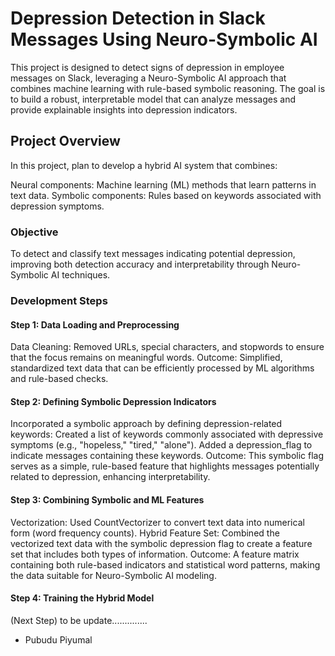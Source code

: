 # Depression Detection in Slack Messages Using Neuro-Symbolic AI
This project is designed to detect signs of depression in employee messages on Slack, leveraging a Neuro-Symbolic AI approach that combines machine learning with rule-based symbolic reasoning. The goal is to build a robust, interpretable model that can analyze messages and provide explainable insights into depression indicators.

## Project Overview
In this project, plan to develop a hybrid AI system that combines:

Neural components: Machine learning (ML) methods that learn patterns in text data.
Symbolic components: Rules based on keywords associated with depression symptoms.

### Objective
To detect and classify text messages indicating potential depression, improving both detection accuracy and interpretability through Neuro-Symbolic AI techniques.

### Development Steps
#### Step 1: Data Loading and Preprocessing
Data Cleaning: Removed URLs, special characters, and stopwords to ensure that the focus remains on meaningful words.
Outcome: Simplified, standardized text data that can be efficiently processed by ML algorithms and rule-based checks.

#### Step 2: Defining Symbolic Depression Indicators
Incorporated a symbolic approach by defining depression-related keywords:
Created a list of keywords commonly associated with depressive symptoms (e.g., "hopeless," "tired," "alone").
Added a depression_flag to indicate messages containing these keywords.
Outcome: This symbolic flag serves as a simple, rule-based feature that highlights messages potentially related to depression, enhancing interpretability.

#### Step 3: Combining Symbolic and ML Features
Vectorization: Used CountVectorizer to convert text data into numerical form (word frequency counts).
Hybrid Feature Set: Combined the vectorized text data with the symbolic depression flag to create a feature set that includes both types of information.
Outcome: A feature matrix containing both rule-based indicators and statistical word patterns, making the data suitable for Neuro-Symbolic AI modeling.

#### Step 4: Training the Hybrid Model
(Next Step) to be update..............

- Pubudu Piyumal